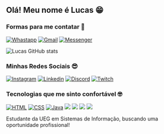 ## Olá! Meu nome é Lucas 😁

### Formas para me contatar 📧
[![Whastapp](https://img.shields.io/badge/WhatsApp-25D366?style=for-the-badge&logo=whatsapp&logoColor=white)](https://api.whatsapp.com/send?phone=5562996677600)
[![Gmail](https://img.shields.io/badge/Gmail-D14836?style=for-the-badge&logo=gmail&logoColor=white)](mailto:lukbrowww@gmail.com)
[![Messenger](https://img.shields.io/badge/Messenger-00B2FF?style=for-the-badge&logo=messenger&logoColor=white)](https://m.me/LucasKaosu)

![Lucas GitHub stats](https://github-readme-stats.vercel.app/api?username=LucasKaosu&show_icons=true&theme=dark)

### Minhas Redes Sociais 😎

[![Instagram](https://img.shields.io/badge/Instagram-E4405F?style=for-the-badge&logo=instagram&logoColor=white)](https://www.instagram.com/luucax_zz/)
[![Linkedin](https://img.shields.io/badge/LinkedIn-0077B5?style=for-the-badge&logo=linkedin&logoColor=white)](https://www.linkedin.com/in/lucas-silva-de-oliveira-014432234/)
[![Discord](https://img.shields.io/badge/Discord-7289DA?style=for-the-badge&logo=discord&logoColor=white)](https://discord.gg/knEUZM2Jv6)
[![Twitch](https://img.shields.io/badge/Twitch-9146FF?style=for-the-badge&logo=twitch&logoColor=white)](https://www.twitch.tv/lucaxx_zz)

### Tecnologias que me sinto confortável 🤓

[![HTML](https://img.shields.io/badge/HTML-E34F26?style=for-the-badge&logo=html5&logoColor=white)]()
[![CSS](https://img.shields.io/badge/CSS-1572B6?style=for-the-badge&logo=css3&logoColor=white)]()
[![Java](https://img.shields.io/badge/Java-ED8B00?style=for-the-badge&logo=java&logoColor=white)]()
[![](https://img.shields.io/badge/Dart-0175C2?style=for-the-badge&logo=dart&logoColor=white)]()
[![](https://img.shields.io/badge/Flutter-02569B?style=for-the-badge&logo=flutter&logoColor=white)]()
[![](https://img.shields.io/badge/PostgreSQL-316192?style=for-the-badge&logo=postgresql&logoColor=white)]()
[![](https://img.shields.io/badge/Microsoft_Office-D83B01?style=for-the-badge&logo=microsoft-office&logoColor=white)]()

Estudante da UEG em Sistemas de Informação, buscando uma oportunidade profissional!

